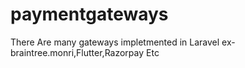 # paymentgateways
There Are many gateways impletmented in Laravel ex-braintree.monri,Flutter,Razorpay Etc
